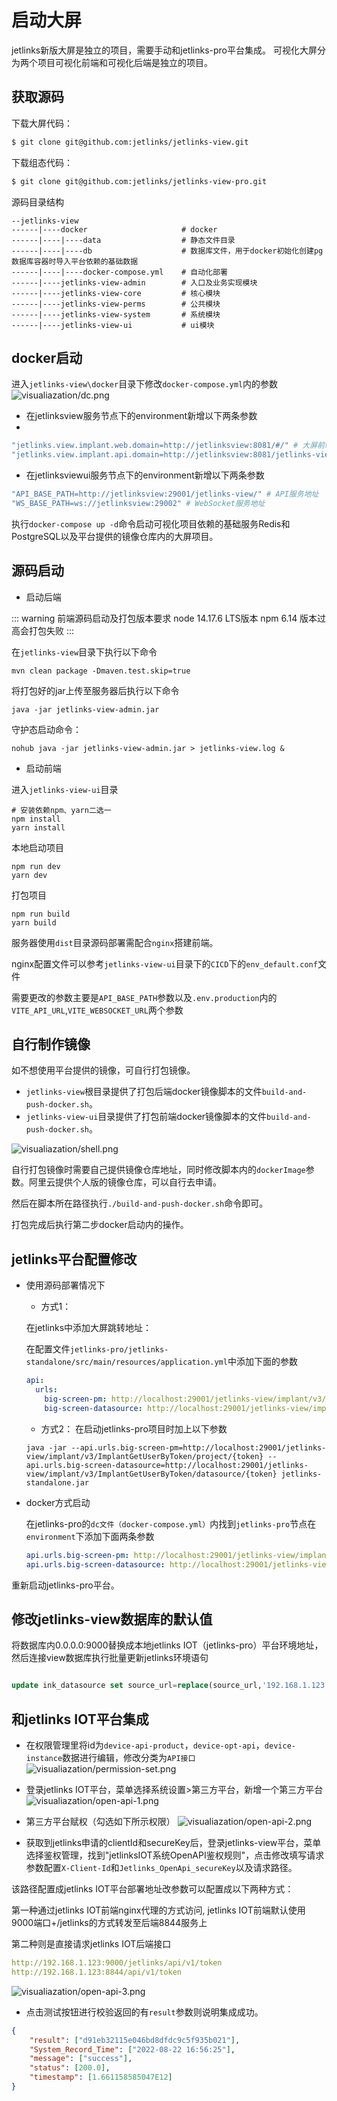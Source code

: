 # 启动大屏

jetlinks新版大屏是独立的项目，需要手动和jetlinks-pro平台集成。
可视化大屏分为两个项目可视化前端和可视化后端是独立的项目。


## 获取源码
下载大屏代码：

```bash
$ git clone git@github.com:jetlinks/jetlinks-view.git
```
下载组态代码：

```bash
$ git clone git@github.com:jetlinks/jetlinks-view-pro.git
```

源码目录结构
```
--jetlinks-view
------|----docker                     # docker
------|----|----data                  # 静态文件目录
------|----|----db                    # 数据库文件，用于docker初始化创建pg数据库容器时导入平台依赖的基础数据
------|----|----docker-compose.yml    # 自动化部署
------|----jetlinks-view-admin        # 入口及业务实现模块
------|----jetlinks-view-core         # 核心模块
------|----jetlinks-view-perms        # 公共模块
------|----jetlinks-view-system       # 系统模块
------|----jetlinks-view-ui           # ui模块
```

## docker启动

进入`jetlinks-view\docker`目录下修改`docker-compose.yml`内的参数
![visualiazation/dc.png](./visualiazation/dc.png)

- 在jetlinksview服务节点下的environment新增以下两条参数
- 
```yaml
"jetlinks.view.implant.web.domain=http://jetlinksview:8081/#/" # 大屏前端部署访问地址
"jetlinks.view.implant.api.domain=http://jetlinksview:8081/jetlinks-view/api/" # 大屏前端API服务代理地址
```

- 在jetlinksviewui服务节点下的environment新增以下两条参数

```yaml
"API_BASE_PATH=http://jetlinksview:29001/jetlinks-view/" # API服务地址
"WS_BASE_PATH=ws://jetlinksview:29002" # WebSocket服务地址
```

执行`docker-compose up -d`命令启动可视化项目依赖的基础服务Redis和PostgreSQL以及平台提供的镜像仓库内的大屏项目。

## 源码启动

- 启动后端

::: warning
前端源码启动及打包版本要求
node 14.17.6 LTS版本
npm 6.14 版本过高会打包失败
:::

在`jetlinks-view`目录下执行以下命令
```
mvn clean package -Dmaven.test.skip=true
```

将打包好的jar上传至服务器后执行以下命令

```
java -jar jetlinks-view-admin.jar
```

守护态启动命令：
```
nohub java -jar jetlinks-view-admin.jar > jetlinks-view.log &
```

- 启动前端

进入`jetlinks-view-ui`目录

```
# 安装依赖npm、yarn二选一
npm install
yarn install
```

本地启动项目
```
npm run dev
yarn dev
```

打包项目
```
npm run build
yarn build
```

服务器使用`dist`目录源码部署需配合`nginx`搭建前端。

nginx配置文件可以参考`jetlinks-view-ui`目录下的`CICD`下的`env_default.conf`文件

需要更改的参数主要是`API_BASE_PATH`参数以及`.env.production`内的`VITE_API_URL`,`VITE_WEBSOCKET_URL`两个参数



## 自行制作镜像

如不想使用平台提供的镜像，可自行打包镜像。

- `jetlinks-view`根目录提供了打包后端docker镜像脚本的文件`build-and-push-docker.sh`。
- `jetlinks-view-ui`目录提供了打包前端docker镜像脚本的文件`build-and-push-docker.sh`。

![visualiazation/shell.png](./visualiazation/shell.png)

自行打包镜像时需要自己提供镜像仓库地址，同时修改脚本内的`dockerImage`参数。阿里云提供个人版的镜像仓库，可以自行去申请。

然后在脚本所在路径执行`./build-and-push-docker.sh`命令即可。

打包完成后执行第二步docker启动内的操作。

## jetlinks平台配置修改
+ 使用源码部署情况下
    - 方式1：

    在jetlinks中添加大屏跳转地址： 

    在配置文件`jetlinks-pro/jetlinks-standalone/src/main/resources/application.yml`中添加下面的参数

    ```yaml
    api:
      urls:
        big-screen-pm: http://localhost:29001/jetlinks-view/implant/v3/ImplantGetUserByToken/project/{token} #项目管理
        big-screen-datasource: http://localhost:29001/jetlinks-view/implant/v3/ImplantGetUserByToken/datasource/{token} #数据源管理
    ```

    - 方式2：
    在启动jetlinks-pro项目时加上以下参数

    ```shell
    java -jar --api.urls.big-screen-pm=http://localhost:29001/jetlinks-view/implant/v3/ImplantGetUserByToken/project/{token} --api.urls.big-screen-datasource=http://localhost:29001/jetlinks-view/implant/v3/ImplantGetUserByToken/datasource/{token} jetlinks-standalone.jar
    ```
+ docker方式启动
	
    在jetlinks-pro的`dc文件（docker-compose.yml）`内找到`jetlinks-pro`节点在`environment`下添加下面两条参数
    ```yaml
    api.urls.big-screen-pm: http://localhost:29001/jetlinks-view/implant/v3/ImplantGetUserByToken/project/{token}
    api.urls.big-screen-datasource: http://localhost:29001/jetlinks-view/implant/v3/ImplantGetUserByToken/datasource/{token}
    ```

重新启动jetlinks-pro平台。

## 修改jetlinks-view数据库的默认值

将数据库内0.0.0.0:9000替换成本地jetlinks IOT（jetlinks-pro）平台环境地址，然后连接view数据库执行批量更新jetlinks环境语句

```sql

update ink_datasource set source_url=replace(source_url,'192.168.1.123:9000', '0.0.0.0:9000') where source_flag=1;

```

## 和jetlinks IOT平台集成

- 在权限管理里将id为`device-api-product`，`device-opt-api`，`device-instance`数据进行编辑，修改分类为`API接口`
![visualiazation/permission-set.png](./visualiazation/permission-set.png)
- 登录jetlinks IOT平台，菜单选择系统设置>第三方平台，新增一个第三方平台
![visualiazation/open-api-1.png](./visualiazation/open-api-1.png)
- 第三方平台赋权（勾选如下所示权限）
![visualiazation/open-api-2.png](./visualiazation/open-api-2.png)

- 获取到jetlinks申请的clientId和secureKey后，登录jetlinks-view平台，菜单选择鉴权管理，找到"jetlinksIOT系统OpenAPI鉴权规则"，点击修改填写请求参数配置`X-Client-Id`和`Jetlinks_OpenApi_secureKey`以及请求路径。

该路径配置成jetlinks IOT平台部署地址改参数可以配置成以下两种方式：

第一种通过jetlinks IOT前端nginx代理的方式访问, jetlinks IOT前端默认使用9000端口+/jetlinks的方式转发至后端8844服务上

第二种则是直接请求jetlinks IOT后端接口

```yaml
http://192.168.1.123:9000/jetlinks/api/v1/token
http://192.168.1.123:8844/api/v1/token
```
![visualiazation/open-api-3.png](./visualiazation/open-api-3.png)

- 点击测试按钮进行校验返回的有`result`参数则说明集成成功。
```json
{
	"result": ["d91eb32115e046bd8dfdc9c5f935b021"],
	"System_Record_Time": ["2022-08-22 16:56:25"],
	"message": ["success"],
	"status": [200.0],
	"timestamp": [1.661158585047E12]
}
```
